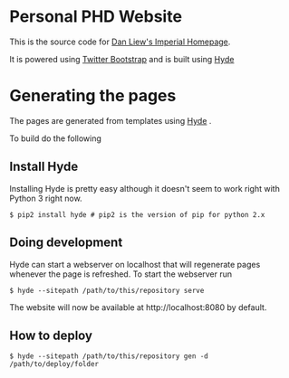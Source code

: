 Personal PHD Website
====================

This is the source code for [Dan Liew's Imperial Homepage](http://www.doc.ic.ac.uk/~dsl11).

It is powered using [Twitter Bootstrap](http://twitter.github.io/bootstrap/) and is built using
[Hyde](https://github.com/hyde/hyde)


Generating the pages
====================

The pages are generated from templates using [Hyde](https://github.com/hyde/hyde) .

To build do the following

Install Hyde
------------
Installing Hyde is pretty easy although it doesn't seem to work right with Python 3 right now.

```
$ pip2 install hyde # pip2 is the version of pip for python 2.x
```

Doing development
-----------------
Hyde can start a webserver on localhost that will regenerate pages whenever the page
is refreshed. To start the webserver run

```
$ hyde --sitepath /path/to/this/repository serve
```

The website will now be available at http://localhost:8080 by default.


How to deploy
--------------

```
$ hyde --sitepath /path/to/this/repository gen -d /path/to/deploy/folder
```

